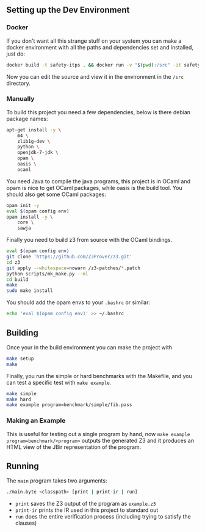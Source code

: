 ## Setting up the Dev Environment

### Docker

If you don't want all this strange stuff on your system you can make a docker
environment with all the paths and dependencies set and installed, just do:

```bash
docker build -t safety-itps . && docker run -v "$(pwd):/src" -it safety
```

Now you can edit the source and view it in the environment in the `/src`
directory.


### Manually

To build this project you need a few dependencies, below is there debian
package names:

```bash
apt-get install -y \
    m4 \
    zlib1g-dev \
    python \
    openjdk-7-jdk \
    opam \
    oasis \
    ocaml
```

You need Java to compile the java programs, this project is in OCaml and
opam is nice to get OCaml packages, while oasis is the build tool.
You should also get some OCaml packages:

```bash
opam init -y
eval $(opam config env)
opam install -y \
    core \
    sawja
```

Finally you need to build z3 from source with the OCaml bindings.

```bash
eval $(opam config env)
git clone 'https://github.com/Z3Prover/z3.git'
cd z3
git apply --whitespace=nowarn /z3-patches/*.patch
python scripts/mk_make.py --ml
cd build
make
sudo make install
```

You should add the opam envs to your `.bashrc` or similar:

```bash
echo 'eval $(opam config env)' >> ~/.bashrc
```

## Building

Once your in the build environment you can make the project with

```bash
make setup
make
```

Finally, you run the simple or hard benchmarks with the Makefile,
and you can test a specific test with `make example`.

```bash
make simple
make hard
make example program=benchmark/simple/fib.pass
```

### Making an Example

This is useful for testing out a single program by hand, now
`make example program=benchmark/<program>` outputs the generated Z3 and
it produces an HTML view of the JBir representation of the program.

## Running

The `main` program takes two arguments:

```bash
./main.byte <classpath> [print | print-ir | run]
```

 - `print` saves the Z3 output of the program as `example.z3`
 - `print-ir` prints the IR used in this project to standard out
 - `run` does the entire verification process (including trying to satisfy the clauses)
